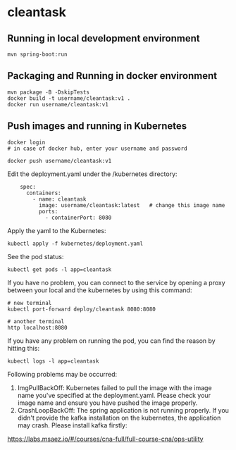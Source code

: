 # cleantask

## Running in local development environment

```
mvn spring-boot:run
```

## Packaging and Running in docker environment

```
mvn package -B -DskipTests
docker build -t username/cleantask:v1 .
docker run username/cleantask:v1
```

## Push images and running in Kubernetes

```
docker login 
# in case of docker hub, enter your username and password

docker push username/cleantask:v1
```

Edit the deployment.yaml under the /kubernetes directory:
```
    spec:
      containers:
        - name: cleantask
          image: username/cleantask:latest   # change this image name
          ports:
            - containerPort: 8080

```

Apply the yaml to the Kubernetes:
```
kubectl apply -f kubernetes/deployment.yaml
```

See the pod status:
```
kubectl get pods -l app=cleantask
```

If you have no problem, you can connect to the service by opening a proxy between your local and the kubernetes by using this command:
```
# new terminal
kubectl port-forward deploy/cleantask 8080:8080

# another terminal
http localhost:8080
```

If you have any problem on running the pod, you can find the reason by hitting this:
```
kubectl logs -l app=cleantask
```

Following problems may be occurred:

1. ImgPullBackOff:  Kubernetes failed to pull the image with the image name you've specified at the deployment.yaml. Please check your image name and ensure you have pushed the image properly.
1. CrashLoopBackOff: The spring application is not running properly. If you didn't provide the kafka installation on the kubernetes, the application may crash. Please install kafka firstly:

https://labs.msaez.io/#/courses/cna-full/full-course-cna/ops-utility

